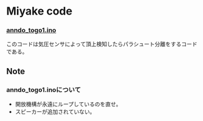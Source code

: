 # Miyake code  
### [anndo_togo1.ino](https://github.com/miku-gotoubun/RaSK/blob/main/MK_S_2024_programing/Miyake-Code/anndo_togo1.ino)  
このコードは気圧センサによって頂上検知したらパラシュート分離をするコードである。  

## Note  
### anndo_togo1.inoについて  
- 開放機構が永遠にループしているのを直せ。  
- スピーカーが追加されていない。  

